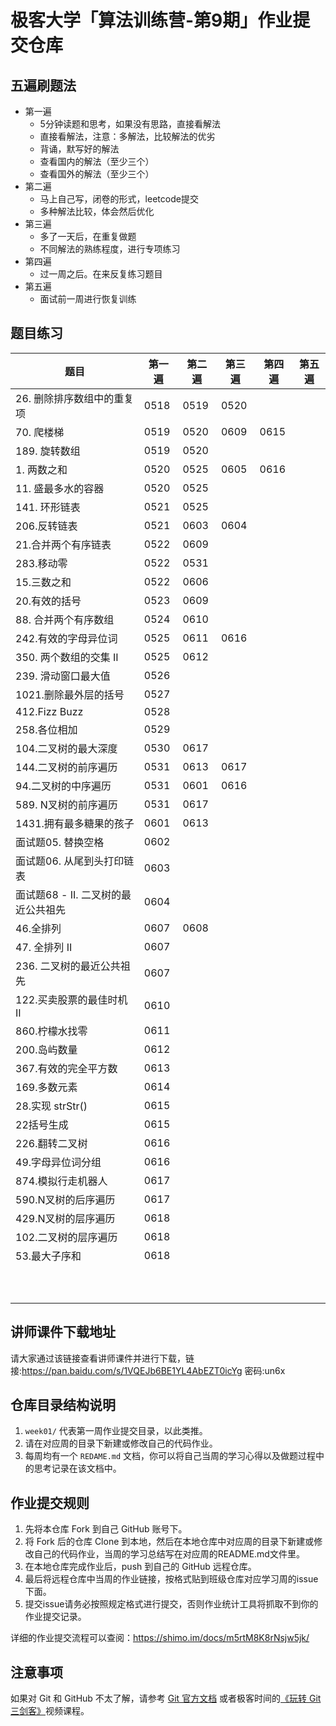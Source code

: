 # 极客大学「算法训练营-第9期」作业提交仓库

## 五遍刷题法
* 第一遍
    * 5分钟读题和思考，如果没有思路，直接看解法
    * 直接看解法，注意：多解法，比较解法的优劣
    * 背诵，默写好的解法
    * 查看国内的解法（至少三个）
    * 查看国外的解法（至少三个）
* 第二遍
    * 马上自己写，闭卷的形式，leetcode提交
    * 多种解法比较，体会然后优化
* 第三遍
    * 多了一天后，在重复做题
    * 不同解法的熟练程度，进行专项练习
* 第四遍
    * 过一周之后。在来反复练习题目
* 第五遍
    * 面试前一周进行恢复训练
## 题目练习

|题目|第一遍|第二遍|第三遍|第四遍|第五遍|
|-----|-----|-----|-----|-----|-----|
|26. 删除排序数组中的重复项|0518|0519|0520|||
|70. 爬楼梯|0519|0520|0609|0615||
|189. 旋转数组|0519|0520||||
|1. 两数之和|0520|0525|0605|0616||
|11. 盛最多水的容器|0520|0525||||
|141. 环形链表|0521|0525||||
|206.反转链表|0521|0603|0604|||
|21.合并两个有序链表|0522|0609||||
|283.移动零|0522|0531||||
|15.三数之和|0522|0606||||
|20.有效的括号|0523|0609||||
|88. 合并两个有序数组|0524|0610||||
|242.有效的字母异位词|0525|0611|0616|||
|350. 两个数组的交集 II|0525|0612||||
|239. 滑动窗口最大值|0526|||||
|1021.删除最外层的括号|0527|||||
|412.Fizz Buzz|0528|||||
|258.各位相加|0529|||||
|104.二叉树的最大深度|0530|0617||||
|144.二叉树的前序遍历|0531|0613|0617|||
|94.二叉树的中序遍历|0531|0601|0616|||
|589. N叉树的前序遍历|0531|0617||||
|1431.拥有最多糖果的孩子|0601|0613||||
|面试题05. 替换空格|0602|||||
|面试题06. 从尾到头打印链表|0603|||||
|面试题68 - II. 二叉树的最近公共祖先|0604|||||
|46.全排列|0607|0608||||
|47. 全排列 II|0607|||||
|236. 二叉树的最近公共祖先|0607|||||
|122.买卖股票的最佳时机 II|0610|||||
|860.柠檬水找零|0611|||||
|200.岛屿数量|0612|||||
|367.有效的完全平方数|0613|||||
|169.多数元素|0614|||||
|28.实现 strStr()|0615|||||
|22括号生成|0615|||||
|226.翻转二叉树|0616|||||
|49.字母异位词分组|0616|||||
|874.模拟行走机器人|0617|||||
|590.N叉树的后序遍历|0617|||||
|429.N叉树的层序遍历|0618|||||
|102.二叉树的层序遍历|0618|||||
|53.最大子序和|0618|||||
|||||||
|||||||
|||||||
|||||||
|||||||
|||||||
|||||||
|||||||
|||||||
|||||||



## 讲师课件下载地址

请大家通过该链接查看讲师课件并进行下载，链接:https://pan.baidu.com/s/1VQEJb6BE1YL4AbEZT0icYg  密码:un6x


## 仓库目录结构说明

1. `week01/` 代表第一周作业提交目录，以此类推。
2. 请在对应周的目录下新建或修改自己的代码作业。
2. 每周均有一个 `REDAME.md` 文档，你可以将自己当周的学习心得以及做题过程中的思考记录在该文档中。

## 作业提交规则
 
1. 先将本仓库 Fork 到自己 GitHub 账号下。
2. 将 Fork 后的仓库 Clone 到本地，然后在本地仓库中对应周的目录下新建或修改自己的代码作业，当周的学习总结写在对应周的README.md文件里。
3. 在本地仓库完成作业后，push 到自己的 GitHub 远程仓库。
4. 最后将远程仓库中当周的作业链接，按格式贴到班级仓库对应学习周的issue下面。
5. 提交issue请务必按照规定格式进行提交，否则作业统计工具将抓取不到你的作业提交记录。 

详细的作业提交流程可以查阅：https://shimo.im/docs/m5rtM8K8rNsjw5jk/ 


## 注意事项

 如果对 Git 和 GitHub 不太了解，请参考 [Git 官方文档](https://git-scm.com/book/zh/v2) 或者极客时间的[《玩转 Git 三剑客》](https://time.geekbang.org/course/intro/145)视频课程。
